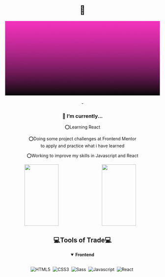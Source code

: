 <h1 align="center">👋 </h1>
<div align="center">
  <img src="header-banner.gif"
</div>

-<h3 align="center">🌱 I’m currently...</h3>
<div align="center">
⭕Learning React <br>

⭕Doing some project challenges at Frontend Mentor <br>
  to apply and practice what i have learned
  
⭕Working to improve my skills in Javascript and React
</div>

<div align="center">
<img align="left" width="47%" height="200px" src="https://github-readme-stats.vercel.app/api?username=Jlovellealfeche&show_icons=true&theme=radical"/>
<img width="47%" height="200px" src="https://github-readme-stats.vercel.app/api/top-langs/?username=Jlovellealfeche&layout=compact"/>
</div>

<h2>💻Tools of Trade💻</h2>
<div align="center">
<details open>
<summary><b> Frontend</b></summary>
<br>
  
![HTML5](https://img.shields.io/badge/-HTML5-E34F26?style=for-the-badge&logo=html5&logoColor=white)&nbsp;
![CSS3](https://img.shields.io/badge/-CSS3-1572B6?style=for-the-badge&logo=css3)&nbsp;
![Sass](https://img.shields.io/badge/-Sass-CC6699?style=for-the-badge&logo=sass&logoColor=white)&nbsp;
![Javascript](https://img.shields.io/badge/javascript-%23323330.svg?style=for-the-badge&logo=javascript&logoColor=%23F7DF1E)&nbsp;
![React](https://img.shields.io/badge/-React-%23404d59?style=for-the-badge&logo=react)&nbsp;

</details>
</div>




<!---
Jlovellealfeche/Jlovellealfeche is a ✨ special ✨ repository because its `README.md` (this file) appears on your GitHub profile.
--->
